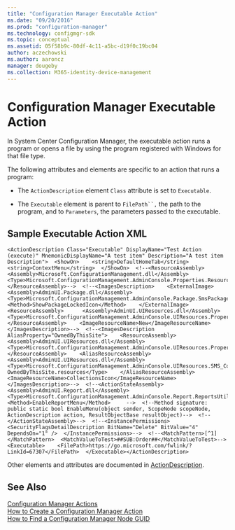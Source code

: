 ```yaml
---
title: "Configuration Manager Executable Action"
ms.date: "09/20/2016"
ms.prod: "configuration-manager"
ms.technology: configmgr-sdk
ms.topic: conceptual
ms.assetid: 05f58b9c-80df-4c11-a5bc-d19f0c19bc04
author: aczechowski
ms.author: aaroncz
manager: dougeby
ms.collection: M365-identity-device-management
---
```

# Configuration Manager Executable Action
In System Center Configuration Manager, the executable action runs a program or opens a file by using the program registered with Windows for that file type.  

 The following attributes and elements are specific to an action that runs a program:  

-   The `ActionDescription` element `Class` attribute is set to `Executable`.  

-   The `Executable` element is parent to `FilePath``,` the path to the program, and to `Parameters`, the parameters passed to the executable.  

## Sample Executable Action XML  

```  
<ActionDescription Class="Executable" DisplayName="Test Action (execute)" MnemonicDisplayName="A test item" Description="A test item Description">  <ShowOn>    <string>DefaultHomeTab</string>    <string>ContextMenu</string>  </ShowOn>  <!--<ResourceAssembly>    <Assembly>Microsoft.ConfigurationManagement.dll</Assembly>    <Type>Microsoft.ConfigurationManagement.AdminConsole.Properties.Resources.resources</Type>  </ResourceAssembly>-->  <!--<ImagesDescription>    <ExternalImage>      <Assembly>AdminUI.Package.dll</Assembly>      <Type>Microsoft.ConfigurationManagement.AdminConsole.Package.SmsPackageUtils</Type>      <Method>ShowPackageLockedIcon</Method>    </ExternalImage>    <ResourceAssembly>      <Assembly>AdminUI.UIResources.dll</Assembly>      <Type>Microsoft.ConfigurationManagement.AdminConsole.UIResources.Properties.Resources.resources</Type>    </ResourceAssembly>    <ImageResourceName>New</ImageResourceName>  </ImagesDescription>-->  <!--<ImagesDescription AliasProperty="OwnedByThisSite">    <ResourceAssembly>      <Assembly>AdminUI.UIResources.dll</Assembly>      <Type>Microsoft.ConfigurationManagement.AdminConsole.UIResources.Properties.Resources.resources</Type>    </ResourceAssembly>    <AliasResourceAssembly>      <Assembly>AdminUI.UIResources.dll</Assembly>      <Type>Microsoft.ConfigurationManagement.AdminConsole.UIResources.SMS_Collection-OwnedByThisSite.resources</Type>    </AliasResourceAssembly>    <ImageResourceName>CollectionsIcon</ImageResourceName>  </ImagesDescription>-->  <!--<ActionStateAssembly>    <Assembly>AdminUI.Report.dll</Assembly>    <Type>Microsoft.ConfigurationManagement.AdminConsole.Report.ReportsUtilityClass</Type>    <Method>EnableReportMenu</Method>     -->  <!--Method signature: public static bool EnableMenu(object sender, ScopeNode scopeNode, ActionDescription action, ResultObjectBase resultObject)-->  <!--  </ActionStateAssembly>-->  <!--<InstancePermissions>    <SecurityFlagsDetailDescription BitName="Delete" BitValue="4" DependsOn="1" />  </InstancePermissions>-->  <!--<MatchPattern>[^1]</MatchPattern>  <MatchValueToTest>##SUB:Order##</MatchValueToTest>-->  <Executable>    <FilePath>https://go.microsoft.com/fwlink/?LinkId=67307</FilePath>  </Executable></ActionDescription>  
```  

 Other elements and attributes are documented in [ActionDescription](https://msdn.microsoft.com/library/microsoft.configurationmanagement.adminconsole.schema.actiondescription.aspx).  

## See Also  
 [Configuration Manager Actions](../../../../develop/core/servers/console/configuration-manager-actions.md)   
 [How to Create a Configuration Manager Action](../../../../develop/core/servers/console/how-to-create-a-configuration-manager-action.md)   
 [How to Find a Configuration Manager Node GUID](../../../../develop/core/servers/console/how-to-find-a-configuration-manager-console-node-guid.md)
